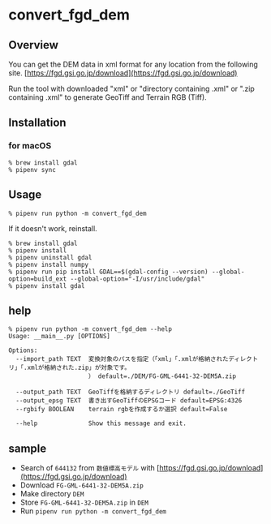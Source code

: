 # convert_fgd_dem

## Overview

You can get the DEM data in xml format for any location from the following site.
[https://fgd.gsi.go.jp/download](https://fgd.gsi.go.jp/download)

Run the tool with downloaded "xml" or "directory containing .xml" or ".zip containing .xml" to generate GeoTiff and Terrain RGB (Tiff).

## Installation

### for macOS

```shell
% brew install gdal
% pipenv sync
```

## Usage

```shell
% pipenv run python -m convert_fgd_dem
```

If it doesn't work, reinstall.

```shell
% brew install gdal
% pipenv install
% pipenv uninstall gdal
% pipenv install numpy
% pipenv run pip install GDAL==$(gdal-config --version) --global-option=build_ext --global-option="-I/usr/include/gdal"
% pipenv install gdal
```

## help

```shell
% pipenv run python -m convert_fgd_dem --help
Usage: __main__.py [OPTIONS]

Options:
  --import_path TEXT  変換対象のパスを指定（「xml」「.xmlが格納されたディレクトリ」「.xmlが格納された.zip」が対象です。
                      ） default=./DEM/FG-GML-6441-32-DEM5A.zip

  --output_path TEXT  GeoTiffを格納するディレクトリ default=./GeoTiff
  --output_epsg TEXT  書き出すGeoTiffのEPSGコード default=EPSG:4326
  --rgbify BOOLEAN    terrain rgbを作成するか選択 default=False

  --help              Show this message and exit.
```

## sample

- Search of `644132` from `数値標高モデル` with [https://fgd.gsi.go.jp/download](https://fgd.gsi.go.jp/download) 
- Download `FG-GML-6441-32-DEM5A.zip`
- Make directory `DEM`
- Store `FG-GML-6441-32-DEM5A.zip` in `DEM`
- Run `pipenv run python -m convert_fgd_dem`